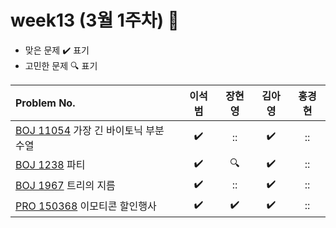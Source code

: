 
# week13 (3월 1주차) :pencil:

- 맞은 문제 :heavy_check_mark: 표기
- 고민한 문제 :mag: 표기


| Problem No.                                                                           |       이석범       | 장현영 |       김아영       | 홍경현 |
|:--------------------------------------------------------------------------------------| :----------------: | :----------------: | :----------------:|:----------------: |
| [BOJ 11054](https://www.acmicpc.net/problem/11054) 가장 긴 바이토닉 부분 수열                                   |:heavy_check_mark:|::|:heavy_check_mark:|::|
| [BOJ 1238](https://www.acmicpc.net/problem/1238) 파티                                                  |:heavy_check_mark:|:mag:|:heavy_check_mark:|::|
| [BOJ 1967](https://www.acmicpc.net/problem/1967) 트리의 지름                                            |:heavy_check_mark:|::|:heavy_check_mark:|::|
| [PRO 150368](https://school.programmers.co.kr/learn/courses/30/lessons/150368) 이모티콘 할인행사          |:heavy_check_mark:|:heavy_check_mark:|:heavy_check_mark:|::|
